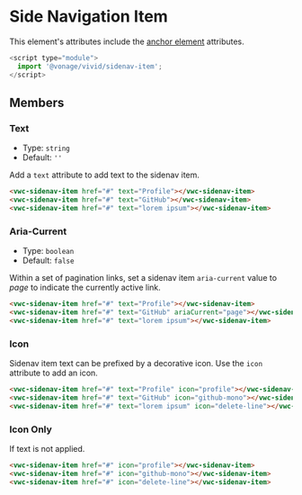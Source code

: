 # Side Navigation Item

This element's attributes include the [anchor element](https://developer.mozilla.org/en-US/docs/Web/HTML/Element/a) attributes.

```js
<script type="module">
  import '@vonage/vivid/sidenav-item';
</script>
```

## Members

### Text

- Type: `string`
- Default: `''`

Add a `text` attribute to add text to the sidenav item.

```html preview
<vwc-sidenav-item href="#" text="Profile"></vwc-sidenav-item>
<vwc-sidenav-item href="#" text="GitHub"></vwc-sidenav-item>
<vwc-sidenav-item href="#" text="lorem ipsum"></vwc-sidenav-item>
```

### Aria-Current

- Type: `boolean`
- Default: `false`

Within a set of pagination links, set a sidenav item `aria-current` value to *page* to indicate the currently active link.

```html preview
<vwc-sidenav-item href="#" text="Profile"></vwc-sidenav-item>
<vwc-sidenav-item href="#" text="GitHub" ariaCurrent="page"></vwc-sidenav-item>
<vwc-sidenav-item href="#" text="lorem ipsum"></vwc-sidenav-item>
```

### Icon

Sidenav item text can be prefixed by a decorative icon.
Use the `icon` attribute to add an icon.

```html preview
<vwc-sidenav-item href="#" text="Profile" icon="profile"></vwc-sidenav-item>
<vwc-sidenav-item href="#" text="GitHub" icon="github-mono"></vwc-sidenav-item>
<vwc-sidenav-item href="#" text="lorem ipsum" icon="delete-line"></vwc-sidenav-item>
```

### Icon Only

If text is not applied.

```html preview
<vwc-sidenav-item href="#" icon="profile"></vwc-sidenav-item>
<vwc-sidenav-item href="#" icon="github-mono"></vwc-sidenav-item>
<vwc-sidenav-item href="#" icon="delete-line"></vwc-sidenav-item>
```
